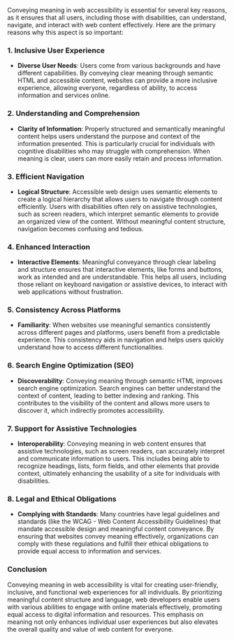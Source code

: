 Conveying meaning in web accessibility is essential for several key reasons, as it ensures that all users, including those with disabilities, can understand, navigate, and interact with web content effectively. Here are the primary reasons why this aspect is so important:

### 1. **Inclusive User Experience**
   - **Diverse User Needs**: Users come from various backgrounds and have different capabilities. By conveying clear meaning through semantic HTML and accessible content, websites can provide a more inclusive experience, allowing everyone, regardless of ability, to access information and services online.

### 2. **Understanding and Comprehension**
   - **Clarity of Information**: Properly structured and semantically meaningful content helps users understand the purpose and context of the information presented. This is particularly crucial for individuals with cognitive disabilities who may struggle with comprehension. When meaning is clear, users can more easily retain and process information.

### 3. **Efficient Navigation**
   - **Logical Structure**: Accessible web design uses semantic elements to create a logical hierarchy that allows users to navigate through content efficiently. Users with disabilities often rely on assistive technologies, such as screen readers, which interpret semantic elements to provide an organized view of the content. Without meaningful content structure, navigation becomes confusing and tedious.

### 4. **Enhanced Interaction**
   - **Interactive Elements**: Meaningful conveyance through clear labeling and structure ensures that interactive elements, like forms and buttons, work as intended and are understandable. This helps all users, including those reliant on keyboard navigation or assistive devices, to interact with web applications without frustration.

### 5. **Consistency Across Platforms**
   - **Familiarity**: When websites use meaningful semantics consistently across different pages and platforms, users benefit from a predictable experience. This consistency aids in navigation and helps users quickly understand how to access different functionalities.

### 6. **Search Engine Optimization (SEO)**
   - **Discoverability**: Conveying meaning through semantic HTML improves search engine optimization. Search engines can better understand the context of content, leading to better indexing and ranking. This contributes to the visibility of the content and allows more users to discover it, which indirectly promotes accessibility.

### 7. **Support for Assistive Technologies**
   - **Interoperability**: Conveying meaning in web content ensures that assistive technologies, such as screen readers, can accurately interpret and communicate information to users. This includes being able to recognize headings, lists, form fields, and other elements that provide context, ultimately enhancing the usability of a site for individuals with disabilities.

### 8. **Legal and Ethical Obligations**
   - **Complying with Standards**: Many countries have legal guidelines and standards (like the WCAG - Web Content Accessibility Guidelines) that mandate accessible design and meaningful content conveyance. By ensuring that websites convey meaning effectively, organizations can comply with these regulations and fulfill their ethical obligations to provide equal access to information and services.

### Conclusion
Conveying meaning in web accessibility is vital for creating user-friendly, inclusive, and functional web experiences for all individuals. By prioritizing meaningful content structure and language, web developers enable users with various abilities to engage with online materials effectively, promoting equal access to digital information and resources. This emphasis on meaning not only enhances individual user experiences but also elevates the overall quality and value of web content for everyone.  
<!--stackedit_data:
eyJoaXN0b3J5IjpbLTQxOTMzMDkzNF19
-->